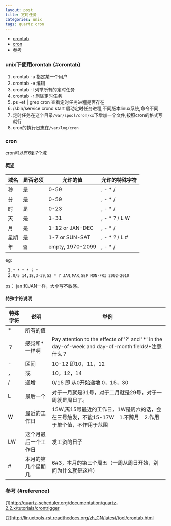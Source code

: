 ```yaml
---
layout: post
title: 定时任务
categories: unix
tags: quartz cron
---
```


*   [crontab](#crontab)
*   [cron](#cron)
*   [参考](#reference)

### unix下使用crontab {#crontab}

1.  crontab -u 指定某一个用户
2.  crontab -e 编辑
3.  crontab -l 列举所有的定时任务
4.  crontab -r 删除定时任务
5.  ps -ef \| grep cron 查看定时任务进程是否存在
6.  /sbin/service crond start 启动定时任务进程,不同版本linux系统,命令不同
7.  定时任务在这个目录`/var/spool/cron/xx`下增加一个文件,按照cron的格式写就行
8.  cron的执行日志在`/var/log/cron`


### cron

cron可以有6到7个域

#### 概述

|域名|是否必须|允许的值|允许的特殊字符|
|--|--|--|--|
|秒|	是|	0-59|	, - * /|
|分|	是|0-59|	, - * /|
|时|	是|0-23|	, - * /|
|天|	是|1-31|	, - * ? / L W|
|月|	是|1-12 or JAN-DEC|	, - * /|
|星期|	是|1-7 or SUN-SAT|	, - * ? / L #|
|年	|`否	`|empty, 1970-2099|	, - * /|

eg:

1.  `* * * * ? *`
2.  `0/5 14,18,3-39,52 * ? JAN,MAR,SEP MON-FRI 2002-2010`

ps： jan 和JAN一样，大小写不敏感。

#### 特殊字符说明

|特殊字符|	说明|	举例|
|-----|----|---|
|*	|所有的值|
|？	|感觉和*一样啊|	Pay attention to the effects of '?' and '*' in the day-of-week and day-of-month fields!*注意什么？|
|-	|区间|	10-12 即10，11，12|
|，|	或|	10，12，14|
|/	|递增|	0/15 即 从0开始递增 0，15，30|
|L	|最后一个|	对于一月就是31号，对于二月就是29号，对于一周就是周日了。|L-2倒数第二个|
|W|最近的工作日|	15W,离15号最近的工作日，1W是周六的话，会在三号触发，不能15-17W　1.不跨月　2.作用于单个值，不作用于范围|
|LW|	这个月最后一个工作日|	发工资的日子
|#|本月的第几个星期几|	6#3，本月的第三个周五（一周从周日开始，别问为什么就是这样）|

### 参考 {#reference}

[1]<http://quartz-scheduler.org/documentation/quartz-2.2.x/tutorials/crontrigger>

[2]<http://linuxtools-rst.readthedocs.org/zh_CN/latest/tool/crontab.html>
